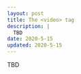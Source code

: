 ```yaml
---
layout: post
title: The <video> tag
description: |
  TBD
date: 2020-5-15
updated: 2020-5-15
---
```


TBD
